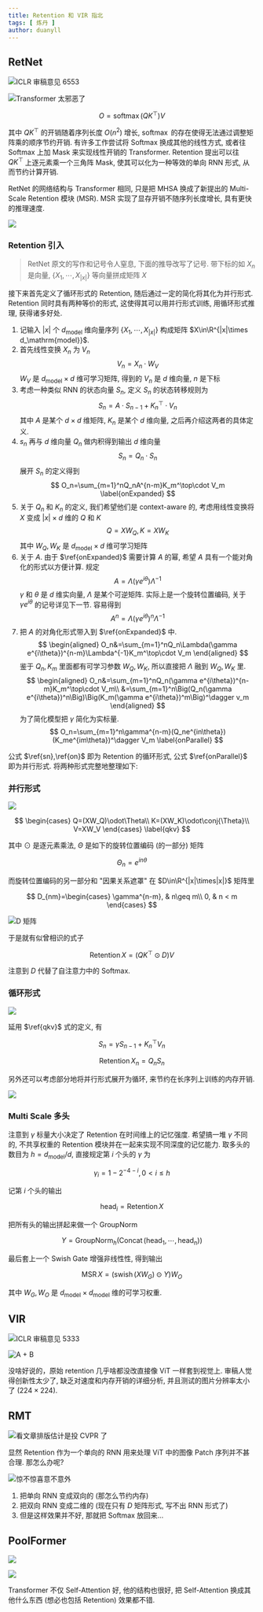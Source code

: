 ```yaml
---
title: Retention 和 VIR 指北
tags: [ 炼丹 ]
author: duanyll
---
```


## RetNet

![ICLR 审稿意见 6553](https://cdn.duanyll.com/img/20231127114615.png)

![Transformer 太邪恶了](https://cdn.duanyll.com/img/20231126191632.png)

$$
O=\operatorname{softmax}(QK^\top)V
$$

其中 $QK^\top$ 的开销随着序列长度 $O(n^2)$ 增长, $\operatorname{softmax}$ 的存在使得无法通过调整矩阵乘的顺序节约开销. 有许多工作尝试将 Softmax 换成其他的线性方式, 或者往 Softmax 上加 Mask 来实现线性开销的 Transformer. Retention 提出可以往 $QK^\top$ 上逐元素乘一个三角阵 Mask, 使其可以化为一种等效的单向 RNN 形式, 从而节约计算开销.

RetNet 的网络结构与 Transformer 相同, 只是把 MHSA 换成了新提出的 Multi-Scale Retention 模块 (MSR). MSR 实现了显存开销不随序列长度增长, 具有更快的推理速度.

![](https://cdn.duanyll.com/img/20231126191649.png)

### Retention 引入

> RetNet 原文的写作和记号令人窒息, 下面的推导改写了记号. 带下标的如 $X_n$ 是向量, $\{X_1,\cdots,X_{|x|}\}$ 等向量拼成矩阵 $X$

接下来首先定义了循环形式的 Retention, 随后通过一定的简化将其化为并行形式. Retention 同时具有两种等价的形式, 这使得其可以用并行形式训练, 用循环形式推理, 获得诸多好处.

1. 记输入 $|x|$ 个 $d_\mathrm{model}$ 维向量序列 $\{X_1,\cdots,X_{|x|}\}$ 构成矩阵 $X\in\R^{|x|\times d_\mathrm{model}}$. 
2. 首先线性变换 $X_n$ 为 $V_n$
   $$
   V_n=X_n\cdot W_V
   $$
   $W_V$ 是 $d_\mathrm{model}\times d$ 维可学习矩阵, 得到的 $V_n$ 是 $d$ 维向量, $n$ 是下标
3. 考虑一种类似 RNN 的状态向量 $S_n$, 定义 $S_n$ 的状态转移规则为
   $$
   S_n=A\cdot S_{n-1}+K_n^\top\cdot V_n
   \label{sn}
   $$
   其中 $A$ 是某个 $d\times d$ 维矩阵, $K_n$ 是某个 $d$ 维向量, 之后再介绍这两者的具体定义.
4. $s_n$ 再与 $d$ 维向量 $Q_n$ 做内积得到输出 $d$ 维向量
   $$
   S_n=Q_n\cdot S_n
   \label{on}
   $$
   展开 $S_n$ 的定义得到
   $$
   O_n=\sum_{m=1}^nQ_nA^{n-m}K_m^\top\cdot V_m
   \label{onExpanded}
   $$
5. 关于 $Q_n$ 和 $K_n$ 的定义, 我们希望他们是 context-aware 的, 考虑用线性变换将 $X$ 变成 $|x|\times d$ 维的 $Q$ 和 $K$
   $$
   Q=XW_Q,K=XW_K
   $$ 
   其中 $W_Q,W_K$ 是 $d_\mathrm{model}\times d$ 维可学习矩阵
6. 关于 $A$. 由于 $\ref{onExpanded}$ 需要计算 $A$ 的幂, 希望 $A$ 具有一个能对角化的形式以方便计算. 规定
   $$
   A=\Lambda(\gamma e^{i\theta})\Lambda^{-1}
   $$
   $\gamma$ 和 $\theta$ 是 $d$ 维实向量, $\Lambda$ 是某个可逆矩阵. 实际上是一个旋转位置编码, 关于 $\gamma e^{i\theta}$ 的记号详见下一节. 容易得到
   $$
   A^n=\Lambda(\gamma e^{i\theta})^n\Lambda^{-1}
   $$
7. 把 $A$ 的对角化形式带入到 $\ref{onExpanded}$ 中.
   $$
   \begin{aligned}
        O_n&=\sum_{m=1}^nQ_n\Lambda(\gamma e^{i\theta})^{n-m}\Lambda^{-1}K_m^\top\cdot V_m
   \end{aligned}
   $$
   鉴于 $Q_n, K_m$ 里面都有可学习参数 $W_Q,W_K$, 所以直接把 $\Lambda$ 融到 $W_Q,W_K$ 里.
   $$
   \begin{aligned}
        O_n&=\sum_{m=1}^nQ_n(\gamma e^{i\theta})^{n-m}K_m^\top\cdot V_m\\
           &=\sum_{m=1}^n\Big(Q_n(\gamma e^{i\theta})^n\Big)\Big(K_m(\gamma e^{i\theta})^m\Big)^\dagger v_m
   \end{aligned}
   $$
   为了简化模型把 $\gamma$ 简化为实标量.
   $$
   O_n=\sum_{m=1}^n\gamma^{n-m}(Q_ne^{in\theta})(K_me^{im\theta})^\dagger V_m
   \label{onParallel}
   $$

公式 $\ref{sn},\ref{on}$ 即为 Retention 的循环形式, 公式 $\ref{onParallel}$ 即为并行形式. 将两种形式完整地整理如下:

### 并行形式

![](https://cdn.duanyll.com/img/20231126205106.png)

$$
\begin{cases}
    Q=(XW_Q)\odot\Theta\\
    K=(XW_K)\odot\conj{\Theta}\\
    V=XW_V
\end{cases}
\label{qkv}
$$

其中 $\odot$ 是逐元素乘法, $\Theta$ 是如下的旋转位置编码 (的一部分) 矩阵 

$$
\Theta_n=e^{in\theta}
$$

而旋转位置编码的另一部分和 "因果关系遮罩" 在 $D\in\R^{|x|\times|x|}$ 矩阵里

$$
D_{nm}=\begin{cases}
    \gamma^{n-m}, & n\geq m\\
    0, & n < m
\end{cases}
$$

![D 矩阵](https://cdn.duanyll.com/img/20231127120832.png)

于是就有似曾相识的式子

$$
\operatorname{Retention}X=(QK^\top\odot D)V
$$

注意到 $D$ 代替了自注意力中的 Softmax.

### 循环形式

![](https://cdn.duanyll.com/img/20231126205143.png)

延用 $\ref{qkv}$ 式的定义, 有

$$
S_n=\gamma S_{n-1}+K_n^\top V_n
$$

$$
\operatorname{Retention}X_n=Q_nS_n
$$

另外还可以考虑部分地将并行形式展开为循环, 来节约在长序列上训练的内存开销.

![](https://cdn.duanyll.com/img/20231126210036.png)

### Multi Scale 多头

注意到 $\gamma$ 标量大小决定了 Retention 在时间维上的记忆强度. 希望搞一堆 $\gamma$ 不同的, 不共享权重的 Retention 模块并在一起来实现不同深度的记忆能力. 取多头的数目为 $h=d_\mathrm{model}/d$, 直接规定第 $i$ 个头的 $\gamma$ 为

$$
\gamma_i=1-2^{-4-i},0<i\leq h
$$

记第 $i$ 个头的输出

$$
\mathrm{head}_i=\operatorname{Retention}X
$$

把所有头的输出拼起来做一个 GroupNorm

$$
Y=\operatorname{GroupNorm}_h(\operatorname{Concat}(\mathrm{head_1,\cdots,head_n}))
$$

最后套上一个 Swish Gate 增强非线性性, 得到输出

$$
\operatorname{MSR}X=(\operatorname{swish}(XW_G)\odot Y)W_O
$$

其中 $W_G,W_O$ 是 $d_\mathrm{model}\times d_\mathrm{model}$ 维的可学习权重.

## VIR

![ICLR 审稿意见 5333](https://cdn.duanyll.com/img/20231127114744.png)

![A + B](https://cdn.duanyll.com/img/20231127114833.png)

没啥好说的，原始 retention 几乎啥都没改直接像 ViT 一样套到视觉上. 审稿人觉得创新性太少了, 缺乏对速度和内存开销的详细分析, 并且测试的图片分辨率太小了 ($224\times224$).

## RMT

![看文章排版估计是投 CVPR 了](https://cdn.duanyll.com/img/20231127120105.png)

显然 Retention 作为一个单向的 RNN 用来处理 ViT 中的图像 Patch 序列并不甚合理. 那怎么办呢?

![惊不惊喜意不意外](https://cdn.duanyll.com/img/20231127120322.png)

1. 把单向 RNN 变成双向的 (那怎么节约内存)
2. 把双向 RNN 变成二维的 (现在只有 $D$ 矩阵形式, 写不出 RNN 形式了)
3. 但是这样效果并不好, 那就把 Softmax 放回来...

## PoolFormer

![](https://cdn.duanyll.com/img/20231127121126.png)

![](https://cdn.duanyll.com/img/20231127121155.png)

Transformer 不仅 Self-Attention 好, 他的结构也很好, 把 Self-Attention 换成其他什么东西 (想必也包括 Retention) 效果都不错.